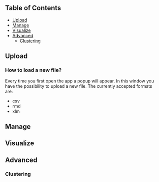 

<!-- TABLE OF CONTENTS -->
## Table of Contents


* [Upload](#upload)
* [Manage](#manage)
* [Visualize](#visualize)
* [Advanced](#advanced)
  * [Clustering](#clustering)


## Upload

### How to load a new file?
Every time you first open the app a popup will appear. In this window you have the possibility to upload a new file. The currently accepted formats are:
- csv
- rmd
- xlm

## Manage

## Visualize

## Advanced

### Clustering
